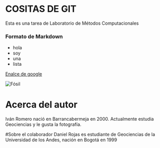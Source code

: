 # COSITAS DE GIT
Esta es una tarea de Laboratorio de Métodos Computacionales

### Formato de Markdown

* hola
* soy
* una 
* lista

[Enalce de google](https://es.wikipedia.org/wiki/F%C3%B3sil)

![Fósil](https://upload.wikimedia.org/wikipedia/commons/7/7a/Smilodon_californicus.jpg)

# Acerca del autor
Iván Romero nació en Barrancabermeja en 2000. Actualmente estudia Geociencias y le gusta la fotografía.

#Sobre el colaborador
Daniel Rojas es estudiante de Geociencias de la Universidad de los Andes, nación en Bogotá en 1999

